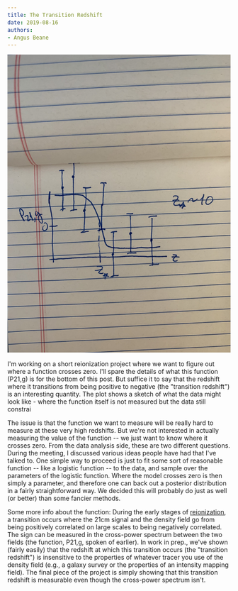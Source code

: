 ```yaml
---
title: The Transition Redshift 
date: 2019-08-16
authors:
- Angus Beane
---
```


![img](/fig/2019-08-16.jpg)

I'm working on a short reionization project where we want to figure out where a function crosses zero. I'll spare the details of what this function (P21,g) is for the bottom of this post. But suffice it to say that the redshift where it transitions from being positive to negative (the "transition redshift") is an interesting quantity. The plot shows a sketch of what the data might look like - where the function itself is not measured but the data still constrai

The issue is that the function we want to measure will be really hard to measure at these very high redshifts. But we're not interested in actually measuring the value of the function -- we just want to know where it crosses zero. From the data analysis side, these are two different questions. During the meeting, I discussed various ideas people have had that I've talked to. One simple way to proceed is just to fit some sort of reasonable function -- like a logistic function -- to the data, and sample over the parameters of the logistic function. Where the model crosses zero is then simply a parameter, and therefore one can back out a posterior distribution in a fairly straightforward way. We decided this will probably do just as well (or better) than some fancier methods.

Some more info about the function: During the early stages of [reionization](https://en.wikipedia.org/wiki/Reionization), a transition occurs where the 21cm signal and the density field go from being positively correlated on large scales to being negatively correlated. The sign can be measured in the cross-power spectrum between the two fields (the function, P21,g, spoken of earlier). In work in prep., we've shown (fairly easily) that the redshift at which this transition occurs (the "transition redshift") is insensitive to the properties of whatever tracer you use of the density field (e.g., a galaxy survey or the properties of an intensity mapping field). The final piece of the project is simply showing that this transition redshift is measurable even though the cross-power spectrum isn't.
